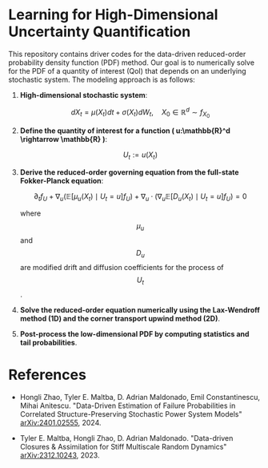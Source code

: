 # Learning for High-Dimensional Uncertainty Quantification

This repository contains driver codes for the data-driven reduced-order probability density function (PDF) method. Our goal is to numerically solve for the PDF of a quantity of interest (QoI) that depends on an underlying stochastic system. The modeling approach is as follows:

1. **High-dimensional stochastic system**:
   
   $$
   	dX_t = \mu(X_t)dt + \sigma(X_t)dW_t, \quad X_0 \in \mathbb{R}^d \sim f_{X_0}
   $$

2. **Define the quantity of interest for a function \( u:\mathbb{R}^d \rightarrow \mathbb{R} \)**:

   $$
   	U_t := u(X_t)
   $$

3. **Derive the reduced-order governing equation from the full-state Fokker-Planck equation**:

   $$
   \partial_t f_U + \nabla_u (\mathbb{E}[\mu_u(X_t) \mid U_t = u] f_U) + \nabla_u \cdot (\nabla_u \mathbb{E}[D_u(X_t) \mid U_t = u] f_U) = 0
   $$

   where $$\mu_u$$ and $$D_u$$ are modified drift and diffusion coefficients for the process of $$U_t$$.

4. **Solve the reduced-order equation numerically using the Lax-Wendroff method (1D) and the corner transport upwind method (2D)**.

5. **Post-process the low-dimensional PDF by computing statistics and tail probabilities**.

# References

- Hongli Zhao, Tyler E. Maltba, D. Adrian Maldonado, Emil Constantinescu, Mihai Anitescu. "Data-Driven Estimation of Failure Probabilities in Correlated Structure-Preserving Stochastic Power System Models" [arXiv:2401.02555](https://arxiv.org/abs/2401.02555), 2024.

- Tyler E. Maltba, Hongli Zhao, D. Adrian Maldonado. "Data-driven Closures & Assimilation for Stiff Multiscale Random Dynamics" [arXiv:2312.10243](https://arxiv.org/abs/2312.10243), 2023.

